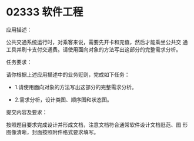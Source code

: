 # 02333 软件工程

应用描述：

公共交通系统运行时，对乘客来说，需要先开卡和充值，然后才能乘坐公共交 通工具并刷卡支付交通费。请使用面向对象的方法写出这部分的完整需求分析。

任务要求：

请你根据上述应用描述中的业务觃则，完成如下任务：

- 1.请使用面向对象的方法写出这部分的完整需求分析。 

- 2.需求分析，设计类图、顺序图和状态图。

提交内容及要求：

按照题目要求完成设计并形成文档，注意文档符合通常软件设计文档觃范、图 形图像清晰，封面按照附件格式要求填写。
